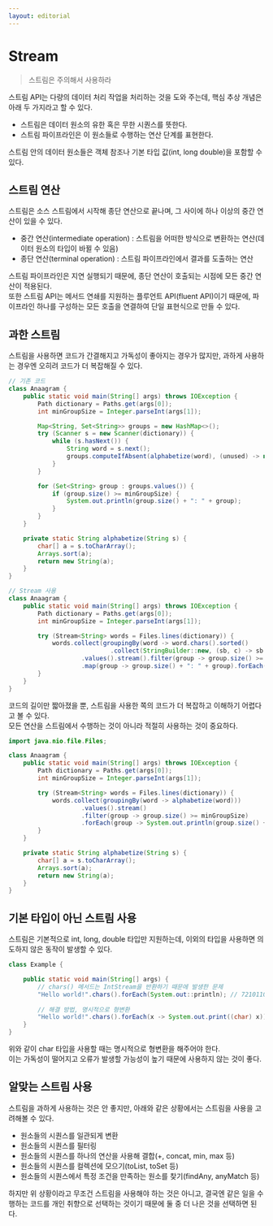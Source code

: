 ```yaml
---
layout: editorial
---
```


# Stream

> 스트림은 주의해서 사용하라

스트림 API는 다량의 데이터 처리 작업을 처리하는 것을 도와 주는데, 핵심 추상 개념은 아래 두 가지라고 할 수 있다.

- 스트림은 데이터 원소의 유한 혹은 무한 시퀀스를 뜻한다.
- 스트림 파이프라인은 이 원소들로 수행하는 연산 단계를 표현한다.

스트림 안의 데이터 원소들은 객체 참조나 기본 타입 값(int, long double)을 포함할 수 있다.

## 스트림 연산

스트림은 소스 스트림에서 시작해 종단 연산으로 끝나며, 그 사이에 하나 이상의 중간 연산이 있을 수 있다.

- 중간 연산(intermediate operation) : 스트림을 어떠한 방식으로 변환하는 연산(데이터 원소의 타입이 바뀔 수 있음)
- 종단 연산(terminal operation) : 스트림 파이프라인에서 결과를 도출하는 연산

스트림 파이프라인은 지연 실행되기 때문에, 종단 연산이 호출되는 시점에 모든 중간 연산이 적용된다.  
또한 스트림 API는 메서드 연쇄를 지원하는 플루언트 API(fluent API)이기 때문에, 파이프라인 하나를 구성하는 모든 호출을 연결하여 단일 표현식으로 만들 수 있다.

## 과한 스트림

스트림을 사용하면 코드가 간결해지고 가독성이 좋아지는 경우가 많지만, 과하게 사용하는 경우엔 오히려 코드가 더 복잡해질 수 있다.

```java
// 기존 코드
class Anaagram {
    public static void main(String[] args) throws IOException {
        Path dictionary = Paths.get(args[0]);
        int minGroupSize = Integer.parseInt(args[1]);

        Map<String, Set<String>> groups = new HashMap<>();
        try (Scanner s = new Scanner(dictionary)) {
            while (s.hasNext()) {
                String word = s.next();
                groups.computeIfAbsent(alphabetize(word), (unused) -> new TreeSet<>()).add(word);
            }
        }

        for (Set<String> group : groups.values()) {
            if (group.size() >= minGroupSize) {
                System.out.println(group.size() + ": " + group);
            }
        }
    }

    private static String alphabetize(String s) {
        char[] a = s.toCharArray();
        Arrays.sort(a);
        return new String(a);
    }
}

// Stream 사용
class Anaagram {
    public static void main(String[] args) throws IOException {
        Path dictionary = Paths.get(args[0]);
        int minGroupSize = Integer.parseInt(args[1]);

        try (Stream<String> words = Files.lines(dictionary)) {
            words.collect(groupingBy(word -> word.chars().sorted()
                            .collect(StringBuilder::new, (sb, c) -> sb.append((char) c), StringBuilder::append).toString()))
                    .values().stream().filter(group -> group.size() >= minGroupSize)
                    .map(group -> group.size() + ": " + group).forEach(System.out::println);
        }
    }
}
```

코드의 길이만 짧아졌을 뿐, 스트림을 사용한 쪽의 코드가 더 복잡하고 이해하기 어렵다고 볼 수 있다.  
모든 연산을 스트림에서 수행하는 것이 아니라 적절히 사용하는 것이 중요하다.

```java
import java.nio.file.Files;

class Anaagram {
    public static void main(String[] args) throws IOException {
        Path dictionary = Paths.get(args[0]);
        int minGroupSize = Integer.parseInt(args[1]);

        try (Stream<String> words = Files.lines(dictionary)) {
            words.collect(groupingBy(word -> alphabetize(word)))
                    .values().stream()
                    .filter(group -> group.size() >= minGroupSize)
                    .forEach(group -> System.out.println(group.size() + ": " + group));
        }
    }

    private static String alphabetize(String s) {
        char[] a = s.toCharArray();
        Arrays.sort(a);
        return new String(a);
    }
}
```

## 기본 타입이 아닌 스트림 사용

스트림은 기본적으로 int, long, double 타입만 지원하는데, 이외의 타입을 사용하면 의도하지 않은 동작이 발생할 수 있다.

```java
class Example {

    public static void main(String[] args) {
        // chars() 메서드는 IntStream을 반환하기 때문에 발생한 문제
        "Hello world!".chars().forEach(System.out::println); // 72101108...
        
        // 해결 방법, 명시적으로 형변환
        "Hello world!".chars().forEach(x -> System.out.print((char) x)); // Hello world!
    }
}
```

위와 같이 char 타입을 사용할 때는 명시적으로 형변환을 해주어야 한다.  
이는 가독성이 떨어지고 오류가 발생할 가능성이 높기 때문에 사용하지 않는 것이 좋다.

## 알맞는 스트림 사용

스트림을 과하게 사용하는 것은 안 좋지만, 아래와 같은 상황에서는 스트림을 사용을 고려해볼 수 있다.

- 원소들의 시퀀스를 일관되게 변환
- 원소들의 시퀀스를 필터링
- 원소들의 시퀀스를 하나의 연산을 사용해 결합(+, concat, min, max 등)
- 원소들의 시퀀스를 컬렉션에 모으기(toList, toSet 등)
- 원소들의 시퀀스에서 특정 조건을 만족하는 원소를 찾기(findAny, anyMatch 등)

하지만 위 상황이라고 무조건 스트림을 사용해야 하는 것은 아니고, 결국엔 같은 일을 수행하는 코드를 개인 취향으로 선택하는 것이기 때문에 둘 중 더 나은 것을 선택하면 된다.
